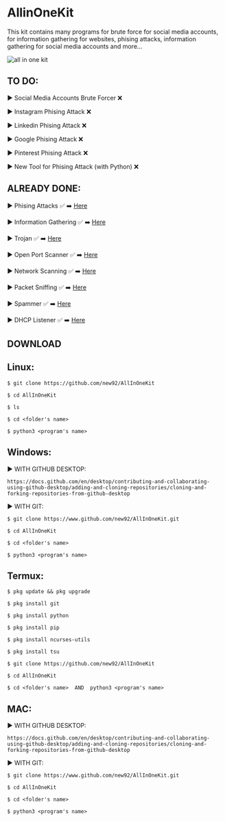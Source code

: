 # AllinOneKit
This kit contains many programs for brute force for social media accounts, for information gathering for websites, phising attacks, information gathering for social media accounts and more...


![all in one kit](https://user-images.githubusercontent.com/94779840/170300287-5b7b9ae4-59b6-4f13-beb7-da4bc30fe67e.png)


## TO DO: 


▶ Social Media Accounts Brute Forcer :x:

▶ Instagram Phising Attack :x:             

▶ Linkedin Phising Attack :x:

▶ Google Phising Attack :x:

▶ Pinterest Phising Attack :x:

▶ New Tool for Phising Attack (with Python) :x:


## ALREADY DONE:

▶ Phising Attacks :white_check_mark: ➡️ <a href="https://github.com/new92/AllInOneKit/tree/main/WebPhising">Here</a>

▶ Information Gathering :white_check_mark: ➡️ <a href="https://github.com/new92/AllInOneKit/tree/main/InformationGathering">Here</a>

▶ Trojan :white_check_mark: ➡️ <a href="https://github.com/new92/AllInOneKit/tree/main/Trojan">Here</a>

▶ Open Port Scanner ✅ ➡️ <a href="https://github.com/new92/AllInOneKit/tree/main/OPS">Here</a>

▶ Network Scanning ✅ ➡️ <a href="https://github.com/new92/AllInOneKit/tree/main/NetworkScanning">Here</a>

▶ Packet Sniffing ✅ ➡️ <a href="https://github.com/new92/AllInOneKit/tree/main/NetworkScanning/2">Here</a>

▶ Spammer ✅ ➡️ <a href="https://github.com/new92/AllInOneKit/tree/main/Spammer">Here</a>

▶ DHCP Listener ✅ ➡️ <a href="https://github.com/new92/AllInOneKit/tree/main/DHCPListener">Here</a>

<h2> DOWNLOAD </h2>

## Linux:

    $ git clone https://github.com/new92/AllInOneKit

    $ cd AllInOneKit
    
    $ ls
    
    $ cd <folder's name>  
    
    $ python3 <program's name>
  

## Windows:

▶ WITH GITHUB DESKTOP: 

    https://docs.github.com/en/desktop/contributing-and-collaborating-using-github-desktop/adding-and-cloning-repositories/cloning-and-forking-repositories-from-github-desktop

▶ WITH GIT: 
    
    $ git clone https://www.github.com/new92/AllInOneKit.git
    
    $ cd AllInOneKit
    
    $ cd <folder's name>
    
    $ python3 <program's name>


## Termux:
  
    $ pkg update && pkg upgrade
  
    $ pkg install git
  
    $ pkg install python
  
    $ pkg install pip

    $ pkg install ncurses-utils

    $ pkg install tsu
  
    $ git clone https://github.com/new92/AllInOneKit
  
    $ cd AllInOneKit
  
    $ cd <folder's name>  AND  python3 <program's name>  
  
## MAC:

▶ WITH GITHUB DESKTOP: 

    https://docs.github.com/en/desktop/contributing-and-collaborating-using-github-desktop/adding-and-cloning-repositories/cloning-and-forking-repositories-from-github-desktop

▶ WITH GIT:
       
    $ git clone https://www.github.com/new92/AllInOneKit.git
    
    $ cd AllInOneKit
    
    $ cd <folder's name>
    
    $ python3 <program's name>
